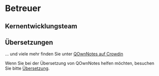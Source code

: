 # Betreuer

## Kernentwicklungsteam

<ProfileCard name="Patrizio Bekerle" img="https://www.gravatar.com/avatar/de150011c0b0eb1047c64e0387a252b9?s=164" backgroundImg="/screenshots/screenshot-darkmode.png" functions="Author" github="pbek" keybase="pbek" />

<ProfileCard name="Waqar Ahmed" img="https://www.gravatar.com/avatar/906b60ea647baf206f452687d1de8ba0?s=164" backgroundImg="/screenshots/screenshot-darkmode.png" functions="Highlighing, Spellchecker, Speed improvements, …" github="Waqar144" />

## Übersetzungen

<ProfileCard name="Amy Lang" img="https://crowdin-static.downloads.crowdin.com/avatar/14350272/large/0dd1087064bbd71fe114b5c2f0dc1914.jpeg" backgroundImg="/screenshots/screenshot-darkmode.png" functions="Head of translation" crowdin="rawfreeamy" />

… und viele mehr finden Sie unter [QOwnNotes auf Crowdin](https://crowdin.com/project/qownnotes/activity_stream)

Wenn Sie bei der Übersetzung von QOwnNotes helfen möchten, besuchen Sie bitte [Übersetzung](translation.md).
